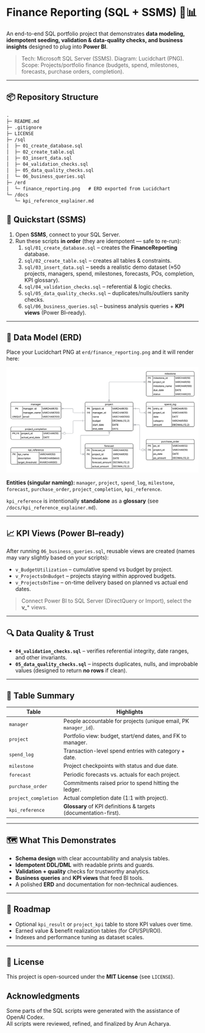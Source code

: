 # Finance Reporting (SQL + SSMS) 💼📊

An end-to-end SQL portfolio project that demonstrates **data modeling, idempotent seeding, validation & data-quality checks, and business insights** designed to plug into **Power BI**.

> Tech: Microsoft SQL Server (SSMS). Diagram: Lucidchart (PNG).  
> Scope: Projects/portfolio finance (budgets, spend, milestones, forecasts, purchase orders, completion).

---

## 📦 Repository Structure

```
.
├─ README.md
├─ .gitignore
├─ LICENSE
├─ /sql
│  ├─ 01_create_database.sql
│  ├─ 02_create_table.sql
│  ├─ 03_insert_data.sql
│  ├─ 04_validation_checks.sql
│  ├─ 05_data_quality_checks.sql
│  └─ 06_business_queries.sql
├─ /erd
│  └─ finance_reporting.png   # ERD exported from Lucidchart
└─ /docs
   └─ kpi_reference_explainer.md
```

## 🚀 Quickstart (SSMS)

1. Open **SSMS**, connect to your SQL Server.
2. Run these scripts **in order** (they are idempotent — safe to re-run):
   1. `sql/01_create_database.sql` – creates the **FinanceReporting** database.
   2. `sql/02_create_table.sql` – creates all tables & constraints.
   3. `sql/03_insert_data.sql` – seeds a realistic demo dataset (≈50 projects, managers, spend, milestones, forecasts, POs, completion, KPI glossary).
   4. `sql/04_validation_checks.sql` – referential & logic checks.
   5. `sql/05_data_quality_checks.sql` – duplicates/nulls/outliers sanity checks.
   6. `sql/06_business_queries.sql` – business analysis queries + **KPI views** (Power BI–ready).

---

## 🧩 Data Model (ERD)

Place your Lucidchart PNG at `erd/finance_reporting.png` and it will render here:

![ERD](erd/finance_reporting.png)

**Entities (singular naming):** `manager`, `project`, `spend_log`, `milestone`, `forecast`, `purchase_order`, `project_completion`, `kpi_reference`.

`kpi_reference` is intentionally **standalone** as a **glossary** (see `/docs/kpi_reference_explainer.md`).

---

## 📈 KPI Views (Power BI–ready)

After running `06_business_queries.sql`, reusable views are created (names may vary slightly based on your scripts):

- `v_BudgetUtilization` – cumulative spend vs budget by project.
- `v_ProjectsOnBudget` – projects staying within approved budgets.
- `v_ProjectsOnTime` – on-time delivery based on planned vs actual end dates.

> Connect Power BI to SQL Server (DirectQuery or Import), select the **v_*** views.

---

## 🔍 Data Quality & Trust

- **`04_validation_checks.sql`** – verifies referential integrity, date ranges, and other invariants.
- **`05_data_quality_checks.sql`** – inspects duplicates, nulls, and improbable values (designed to return **no rows** if clean).

---

## 🧾 Table Summary

| Table | Highlights |
|------|------------|
| `manager` | People accountable for projects (unique email, PK `manager_id`). |
| `project` | Portfolio view: budget, start/end dates, and FK to manager. |
| `spend_log` | Transaction-level spend entries with category + date. |
| `milestone` | Project checkpoints with status and due date. |
| `forecast` | Periodic forecasts vs. actuals for each project. |
| `purchase_order` | Commitments raised prior to spend hitting the ledger. |
| `project_completion` | Actual completion date (1:1 with project). |
| `kpi_reference` | **Glossary** of KPI definitions & targets (documentation-first). |

---

## 🗺️ What This Demonstrates

- **Schema design** with clear accountability and analysis tables.  
- **Idempotent DDL/DML** with readable prints and guards.  
- **Validation + quality** checks for trustworthy analytics.  
- **Business queries** and **KPI views** that feed BI tools.  
- A polished **ERD** and documentation for non-technical audiences.

---

## 🧭 Roadmap

- Optional `kpi_result` or `project_kpi` table to store KPI values over time.
- Earned value & benefit realization tables (for CPI/SPI/ROI).
- Indexes and performance tuning as dataset scales.

---

## 📜 License

This project is open-sourced under the **MIT License** (see `LICENSE`).

## Acknowledgments
Some parts of the SQL scripts were generated with the assistance of OpenAI Codex.  
All scripts were reviewed, refined, and finalized by Arun Acharya.


